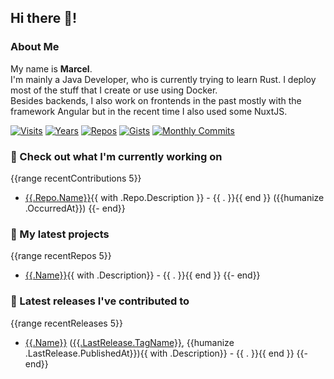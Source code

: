 ## Hi there 👋!

<!-- <img align="right" src="https://github-readme-stats.vercel.app/api?username=MarcelCoding&theme=dark"> -->
<!-- <img align="right" src="https://github-readme-stats.vercel.app/api/top-langs/?username=MarcelCoding&theme=dark"> -->

### About Me

My name is **Marcel**.<br>
I'm mainly a Java Developer, who is currently trying to learn Rust. I deploy most of the stuff that I create or use using Docker.
<br>
Besides backends, I also work on frontends in the past mostly with the framework Angular but in the recent time I also used some NuxtJS. 

[![Visits](https://badges.pufler.dev/visits/MarcelCoding/MarcelCoding?style=flat-square&color=black&logo=github)](https://github.com/MarcelCoding)
[![Years](https://badges.pufler.dev/years/MarcelCoding?style=flat-square&color=black&logo=github)](https://github.com/MarcelCoding)
[![Repos](https://badges.pufler.dev/repos/MarcelCoding?style=flat-square&color=black&logo=github)](https://github.com/MarcelCoding?tab=repositories)
[![Gists](https://badges.pufler.dev/gists/MarcelCoding?style=flat-square&color=black&logo=github)](https://gist.github.com/MarcelCoding)
[![Monthly Commits](https://badges.pufler.dev/commits/monthly/MarcelCoding?style=flat-square&color=black&logo=github)](https://github.com/MarcelCoding)

### 👷 Check out what I'm currently working on
{{range recentContributions 5}}
- [{{.Repo.Name}}]({{.Repo.URL}}){{ with .Repo.Description }} - {{ . }}{{ end }} ({{humanize .OccurredAt}})
{{- end}}

### 🌱 My latest projects
{{range recentRepos 5}}
- [{{.Name}}]({{.URL}}){{ with .Description}} - {{ . }}{{ end }}
{{- end}}

### 🔭 Latest releases I've contributed to
{{range recentReleases 5}}
- [{{.Name}}]({{.URL}}) ([{{.LastRelease.TagName}}]({{.LastRelease.URL}}), {{humanize .LastRelease.PublishedAt}}){{ with .Description}} - {{ . }}{{ end }}
{{- end}}


